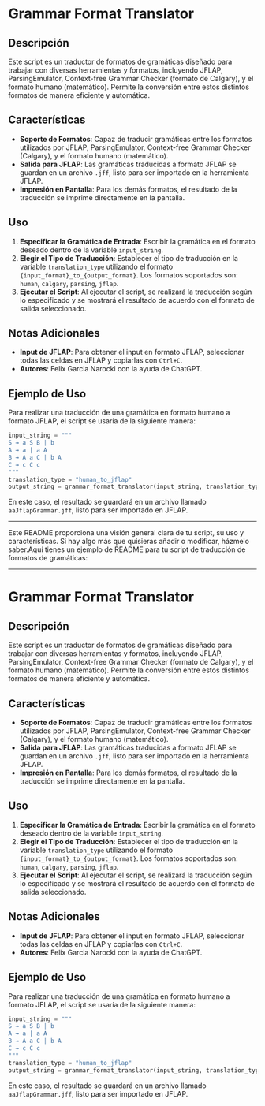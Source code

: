 # Grammar Format Translator

## Descripción
Este script es un traductor de formatos de gramáticas diseñado para trabajar con diversas herramientas y formatos, incluyendo JFLAP, ParsingEmulator, Context-free Grammar Checker (formato de Calgary), y el formato humano (matemático). Permite la conversión entre estos distintos formatos de manera eficiente y automática.

## Características
- **Soporte de Formatos**: Capaz de traducir gramáticas entre los formatos utilizados por JFLAP, ParsingEmulator, Context-free Grammar Checker (Calgary), y el formato humano (matemático).
- **Salida para JFLAP**: Las gramáticas traducidas a formato JFLAP se guardan en un archivo `.jff`, listo para ser importado en la herramienta JFLAP.
- **Impresión en Pantalla**: Para los demás formatos, el resultado de la traducción se imprime directamente en la pantalla.

## Uso
1. **Especificar la Gramática de Entrada**: Escribir la gramática en el formato deseado dentro de la variable `input_string`.
2. **Elegir el Tipo de Traducción**: Establecer el tipo de traducción en la variable `translation_type` utilizando el formato `{input_format}_to_{output_format}`. Los formatos soportados son: `human`, `calgary`, `parsing`, `jflap`.
3. **Ejecutar el Script**: Al ejecutar el script, se realizará la traducción según lo especificado y se mostrará el resultado de acuerdo con el formato de salida seleccionado.

## Notas Adicionales
- **Input de JFLAP**: Para obtener el input en formato JFLAP, seleccionar todas las celdas en JFLAP y copiarlas con `Ctrl+C`.
- **Autores**: Felix Garcia Narocki con la ayuda de ChatGPT.

## Ejemplo de Uso
Para realizar una traducción de una gramática en formato humano a formato JFLAP, el script se usaría de la siguiente manera:

```python
input_string = """
S → a S B | b
A → a | a A
B → A a C | b A
C → c C c
"""
translation_type = "human_to_jflap"
output_string = grammar_format_translator(input_string, translation_type)
```

En este caso, el resultado se guardará en un archivo llamado `aaJflapGrammar.jff`, listo para ser importado en JFLAP.

---

Este README proporciona una visión general clara de tu script, su uso y características. Si hay algo más que quisieras añadir o modificar, házmelo saber.Aquí tienes un ejemplo de README para tu script de traducción de formatos de gramáticas:

---

# Grammar Format Translator

## Descripción
Este script es un traductor de formatos de gramáticas diseñado para trabajar con diversas herramientas y formatos, incluyendo JFLAP, ParsingEmulator, Context-free Grammar Checker (formato de Calgary), y el formato humano (matemático). Permite la conversión entre estos distintos formatos de manera eficiente y automática.

## Características
- **Soporte de Formatos**: Capaz de traducir gramáticas entre los formatos utilizados por JFLAP, ParsingEmulator, Context-free Grammar Checker (Calgary), y el formato humano (matemático).
- **Salida para JFLAP**: Las gramáticas traducidas a formato JFLAP se guardan en un archivo `.jff`, listo para ser importado en la herramienta JFLAP.
- **Impresión en Pantalla**: Para los demás formatos, el resultado de la traducción se imprime directamente en la pantalla.

## Uso
1. **Especificar la Gramática de Entrada**: Escribir la gramática en el formato deseado dentro de la variable `input_string`.
2. **Elegir el Tipo de Traducción**: Establecer el tipo de traducción en la variable `translation_type` utilizando el formato `{input_format}_to_{output_format}`. Los formatos soportados son: `human`, `calgary`, `parsing`, `jflap`.
3. **Ejecutar el Script**: Al ejecutar el script, se realizará la traducción según lo especificado y se mostrará el resultado de acuerdo con el formato de salida seleccionado.

## Notas Adicionales
- **Input de JFLAP**: Para obtener el input en formato JFLAP, seleccionar todas las celdas en JFLAP y copiarlas con `Ctrl+C`.
- **Autores**: Felix Garcia Narocki con la ayuda de ChatGPT.

## Ejemplo de Uso
Para realizar una traducción de una gramática en formato humano a formato JFLAP, el script se usaría de la siguiente manera:

```python
input_string = """
S → a S B | b
A → a | a A
B → A a C | b A
C → c C c
"""
translation_type = "human_to_jflap"
output_string = grammar_format_translator(input_string, translation_type)
```

En este caso, el resultado se guardará en un archivo llamado `aaJflapGrammar.jff`, listo para ser importado en JFLAP.